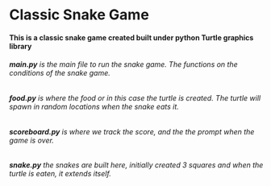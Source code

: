 # Classic Snake Game 

#### This is a classic snake game created built under python Turtle graphics library

###### **main.py** is the main file to run the snake game. The functions on the conditions of the snake game.

###### **food.py** is where the food or in this case the turtle is created. The turtle will spawn in random locations when the snake eats it.

###### **scoreboard.py** is where we track the score, and the the prompt when the game is over.

###### **snake.py** the snakes are built here, initially created 3 squares and when the turtle is eaten, it extends itself. 



